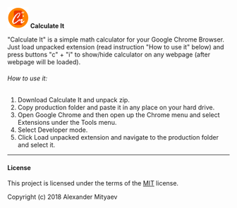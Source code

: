 ![Calculate It](source/icon_48.png)   **Calculate It**

"Calculate It" is a simple math calculator for your Google Chrome Browser. Just load unpacked extension (read  instruction "How to use it" below) and press buttons "c" + "i" to show/hide calculator on any webpage (after webpage will be loaded).

###### How to use it:

1. Download Calculate It and unpack zip.
2. Copy production folder and paste it in any place on your hard drive.
3. Open Google Chrome and then open up the Chrome menu and select Extensions under the Tools menu.
4. Select Developer mode.
5. Click Load unpacked extension and navigate to the production folder and select it.

***

#### License

This project is licensed under the terms of the [MIT](https://opensource.org/licenses/MIT) license.

Copyright (c) 2018 Alexander Mityaev
